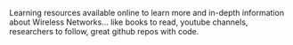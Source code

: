 Learning resources available online to learn more and in-depth information about Wireless Networks... like books to read, youtube channels, researchers to follow, great github repos with code.
